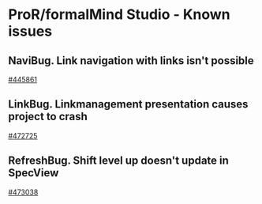 # ProR/formalMind Studio - Known issues


## NaviBug. Link navigation with links isn't possible 

[#445861](https://bugs.eclipse.org/bugs/show_bug.cgi?id=445861)

## LinkBug. Linkmanagement presentation causes project to crash

[#472725](https://bugs.eclipse.org/bugs/show_bug.cgi?id=472725)

## RefreshBug. Shift level up doesn't update in SpecView 
[#473038](https://bugs.eclipse.org/bugs/show_bug.cgi?id=473038)
